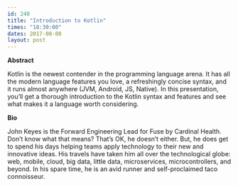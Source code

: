 ```yaml
---
id: 240
title: "Introduction to Kotlin"
times: "18:30:00"
dates: 2017-08-08
layout: post
---
```

 **Abstract**

Kotlin is the newest contender in the programming language arena. It has all the modern language features you love, a refreshingly concise syntax, and it runs almost anywhere (JVM, Android, JS, Native). In this presentation, you’ll get a thorough introduction to the Kotlin syntax and features and see what makes it a language worth considering.

**Bio**

John Keyes is the Forward Engineering Lead for Fuse by Cardinal Health. Don’t know what that means? That’s OK, he doesn’t either. But, he does get to spend his days helping teams apply technology to their new and innovative ideas. His travels have taken him all over the technological globe: web, mobile, cloud, big data, little data, microservices, microcontrollers, and beyond. In his spare time, he is an avid runner and self-proclaimed taco connoisseur.

